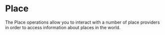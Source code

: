 # Place

The Place operations allow you to interact with a number of place providers in
order to access information about places in the world.
